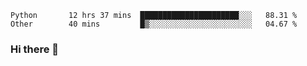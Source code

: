 <!--START_SECTION:waka-->

```text
Python       12 hrs 37 mins  ██████████████████████░░░   88.31 %
Other        40 mins         █▒░░░░░░░░░░░░░░░░░░░░░░░   04.67 %
```

<!--END_SECTION:waka-->

### Hi there 👋

<!--
**DnC275/DnC275** is a ✨ _special_ ✨ repository because its `README.md` (this file) appears on your GitHub profile.

Here are some ideas to get you started:

- 🔭 I’m currently working on ...
- 🌱 I’m currently learning ...
- 👯 I’m looking to collaborate on ...
- 🤔 I’m looking for help with ...
- 💬 Ask me about ...
- 📫 How to reach me: ...
- 😄 Pronouns: ...
- ⚡ Fun fact: ...
-->
